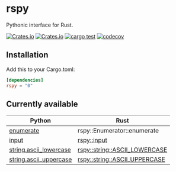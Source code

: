 # rspy

Pythonic interface for Rust.

[![Crates.io](https://img.shields.io/crates/v/rspy)](https://crates.io/crates/rspy)
[![Crates.io](https://img.shields.io/crates/d/rspy)](https://crates.io/crates/rspy)
[![cargo test](https://github.com/seijinrosen/rspy/actions/workflows/cargo_test.yml/badge.svg)](https://github.com/seijinrosen/rspy/actions/workflows/cargo_test.yml)
[![codecov](https://codecov.io/gh/seijinrosen/rspy/branch/main/graph/badge.svg)](https://codecov.io/gh/seijinrosen/rspy)

## Installation

Add this to your Cargo.toml:

```toml
[dependencies]
rspy = "0"
```

## Currently available

| Python                                                                                            | Rust                                                                                                   |
| ------------------------------------------------------------------------------------------------- | ------------------------------------------------------------------------------------------------------ |
| [enumerate](https://docs.python.org/ja/3/library/functions.html#enumerate)                        | rspy::Enumerator::enumerate                                                                            |
| [input](https://docs.python.org/ja/3/library/functions.html#input)                                | [rspy::input](https://docs.rs/rspy/latest/rspy/fn.input.html)                                          |
| [string.ascii_lowercase](https://docs.python.org/ja/3/library/string.html#string.ascii_lowercase) | [rspy::string::ASCII_LOWERCASE](https://docs.rs/rspy/latest/rspy/string/constant.ASCII_LOWERCASE.html) |
| [string.ascii_uppercase](https://docs.python.org/ja/3/library/string.html#string.ascii_uppercase) | [rspy::string::ASCII_UPPERCASE](https://docs.rs/rspy/latest/rspy/string/constant.ASCII_UPPERCASE.html) |
